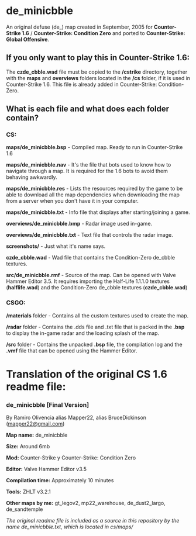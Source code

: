 # de_minicbble
An original defuse (de_) map created in September, 2005 for **Counter-Strike 1.6** / **Counter-Strike: Condition Zero** and ported to **Counter-Strike: Global Offensive**.

## If you only want to play this in Counter-Strike 1.6:

The **czde_cbble.wad** file must be copied to the **/cstrike** directory, together with the **maps** and **overviews**
folders located in the **/cs** folder, if it is used in Counter-Strike 1.6. This file is already added in Counter-Strike: Condition-Zero.

## What is each file and what does each folder contain?

### CS:

**maps/de_minicbble.bsp** - Compiled map. Ready to run in Counter-Strike 1.6

**maps/de_minicbble.nav** - It's the file that bots used to know how to navigate through a map. It is required for the 1.6 bots to avoid them behaving awkwardly.

**maps/de_minicbble.res** - Lists the resources required by the game to be able to download all the map dependencies when downloading the map from a server when you don't have it in your computer.

**maps/de_minicbble.txt** - Info file that displays after starting/joining a game.

**overviews/de_minicbble.bmp** - Radar image used in-game.

**overviews/de_minicbble.txt** - Text file that controls the radar image.

**screenshots/** - Just what it's name says.

**czde_cbble.wad** - Wad file that contains the Condition-Zero de_cbble textures.

**src/de_minicbble.rmf** - Source of the map. Can be opened with Valve Hammer Editor 3.5. It requires importing the Half-Life 1.1.1.0 textures (**halflife.wad**) and the Condition-Zero de_cbble textures (**czde_cbble.wad**)

### CSGO:

**/materials** folder - Contains all the custom textures used to create the map.

**/radar** folder - Contains the .dds file and .txt file that is packed in the **.bsp** to display the in-game radar and the loading splash of the map.

**/src** folder - Contains the unpacked **.bsp** file, the compilation log and the **.vmf** file that can be opened using the Hammer Editor.

# Translation of the original CS 1.6 readme file:
### de_minicbble [Final Version]

By Ramiro Olivencia alias Mapper22, alias BruceDickinson (mapper22@gmail.com)

**Map name:**   	de_minicbble

**Size:**			Around 6mb

**Mod:**			Counter-Strike y Counter-Strike: Condition Zero
	
**Editor:**			Valve Hammer Editor v3.5

**Compilation time:** 	Approximately 10 minutes

**Tools:** 			ZHLT v3.2.1

**Other maps by me:**	gt_legov2, mp22_warehouse, de_dust2_largo, de_sandtemple

_The original readme file is included as a source in this repository by the name de_minicbble.txt, which is located in cs/maps/_
